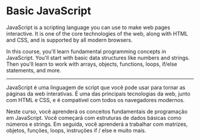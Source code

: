 # Basic JavaScript

JavaScript is a scripting language you can use to make web pages interactive. It is one of the core technologies of the web, along with HTML and CSS, and is supported by all modern browsers.

In this course, you'll learn fundamental programming concepts in JavaScript. You'll start with basic data structures like numbers and strings. Then you'll learn to work with arrays, objects, functions, loops, if/else statements, and more.

---

JavaScript é uma linguagem de script que você pode usar para tornar as páginas da web interativas. É uma das principais tecnologias da web, junto com HTML e CSS, e é compatível com todos os navegadores modernos.

Neste curso, você aprenderá os conceitos fundamentais de programação em JavaScript. Você começará com estruturas de dados básicas como números e strings. Em seguida, você aprenderá a trabalhar com matrizes, objetos, funções, loops, instruções if / else e muito mais.
